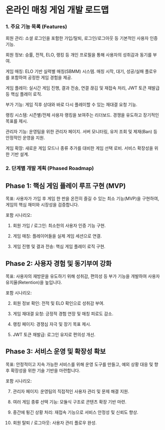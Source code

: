 # 온라인 매칭 게임 개발 로드맵
### 1. 주요 기능 목록 (Features)
회원 관리: 소셜 로그인을 포함한 가입/탈퇴, 로그인/로그아웃 등 기본적인 사용자 인증 기능.

회원 정보: 승률, 전적, ELO, 랭킹 등 개인 프로필을 통해 사용자의 성취감과 동기를 부여.

게임 매칭: ELO 기반 실력별 매칭(SBMM) 시스템. 매칭 시작, 대기, 성공/실패 플로우를 포함하여 공정한 게임 경험을 제공.

게임 플레이: 실시간 게임 진행, 결과 전송, 연결 끊김 및 재접속 처리, JWT 토큰 재발급 등 핵심 플레이 로직.

부가 기능: 게임 직후 상대와 바로 다시 플레이할 수 있는 재대결 요청 기능.

랭킹 시스템: 시즌별/전체 사용자 랭킹을 보여주는 리더보드. 경쟁을 유도하고 장기적인 목표를 제시.

관리자 기능: 운영팀을 위한 관리자 페이지. 서버 모니터링, 유저 조회 및 제재(Ban) 등 안정적인 운영을 지원.

게임 확장: 새로운 게임 모드나 종류 추가를 대비한 게임 선택 로비. 서비스 확장성을 위한 기반 설계.

### 2. 단계별 개발 계획 (Phased Roadmap)
## Phase 1: 핵심 게임 플레이 루프 구현 (MVP)
목표: 사용자가 가입 후 게임 한 판을 온전히 즐길 수 있는 최소 기능(MVP)을 구현하여, 게임의 핵심 재미와 시장성을 검증합니다.

포함 시나리오:

1. 회원 가입 / 로그인: 최소한의 사용자 인증 기능 구현.

3. 게임 매칭: 플레이어들을 실제 게임 세션으로 연결.

4. 게임 진행 및 결과 전송: 핵심 게임 플레이 로직 구현.

## Phase 2: 사용자 경험 및 동기부여 강화
목표: 사용자의 재방문을 유도하기 위해 성취감, 편의성 등 부가 기능을 개발하여 사용자 유지율(Retention)을 높입니다.

포함 시나리오:

2. 회원 정보 확인: 전적 및 ELO 확인으로 성취감 부여.

5. 게임 재대결 요청: 긍정적 경험 연장 및 매칭 피로도 감소.

6. 랭킹 페이지: 경쟁심 자극 및 장기 목표 제시.

4. JWT 토큰 재발급: 로그인 유지로 편의성 개선.

## Phase 3: 서비스 운영 및 확장성 확보
목표: 안정적이고 지속 가능한 서비스를 위해 운영 도구를 만들고, 예외 상황 대응 및 향후 확장성을 위한 기술 기반을 마련합니다.

포함 시나리오:

7. 관리자 페이지: 운영팀의 직접적인 사용자 관리 및 문제 해결 지원.

8. 여러 게임 종류 선택 기능: 모듈식 구조로 콘텐츠 확장 기반 마련.

4. 중간에 튕긴 상황 처리: 재접속 기능으로 서비스 안정성 및 신뢰도 향상.

1. 회원 탈퇴 / 로그아웃: 사용자 관리 플로우 완성.